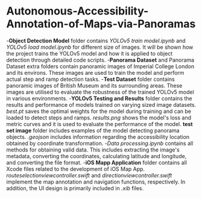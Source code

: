 # Autonomous-Accessibility-Annotation-of-Maps-via-Panoramas

-**Object Detection Model** folder contains _YOLOv5 train model.ipynb_ and _YOLOv5 load model.ipynb_ for different size of images. It will be shown how the project trains the YOLOv5 model and how it is applied to object detection through detailed code scripts.
-**Panorama Dataset** and Panorama Dataset extra folders contain panoramic images of Imperial College London and its environs. These images are used to train the model and perform actual step and ramp detection tasks.
-**Test Dataset** folder contains panoramic images of British Museum and its surrounding areas. These images are utilised to evaluate the robustness of the trained YOLOv5 model in various environments.
-**YOLOv5 Testing and Results** folder contains the results and performance of models trained on varying sized image datasets. _best.pt_ saves the optimal weights for the model during training and can be loaded to detect steps and ramps. _results.png_ shows the model's loss and metric curves and it is used to evaluate the performance of the model. **test set image** folder includes examples of the model detecting panorama objects. _.geojson_ includes information regarding the accessibility location obtained by coordinate transformation.
-_Data processing.ipynb_ contains all methods for obtaining valid data. This includes extracting the image's metadata, converting the coordinates, calculating latitude and longitude, and converting the file format.
-**iOS Mapp Application** folder contains all Xcode files related to the development of iOS Map App. _routeselectionviewcontroller.swift_ and _directionviewcontroller.swift_ implement the map annotation and navigation functions, respectively. In addition, the UI design is primarily included in _.xib_ files.
    
